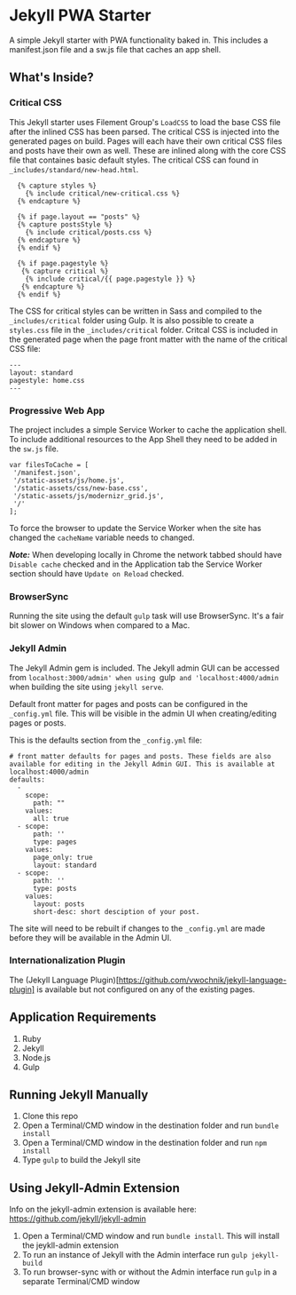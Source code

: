 # Jekyll PWA Starter

A simple Jekyll starter with PWA functionality baked in. This includes a manifest.json file and a sw.js file that caches an app shell.  

## What's Inside?
### Critical CSS
This Jekyll starter uses Filement Group's `LoadCSS` to load the base CSS file after the inlined CSS has been parsed. The critical CSS is injected into the generated pages on build. Pages will each have their own critical CSS files and posts have their own as well. These are inlined along with the core CSS file that containes basic default styles. The critical CSS can found in `_includes/standard/new-head.html`.

```
  {% capture styles %}
    {% include critical/new-critical.css %}
  {% endcapture %}

  {% if page.layout == "posts" %}
  {% capture postsStyle %}
    {% include critical/posts.css %}
  {% endcapture %}
  {% endif %}

  {% if page.pagestyle %}
   {% capture critical %}
    {% include critical/{{ page.pagestyle }} %}
   {% endcapture %}
  {% endif %}
```

The CSS for critical styles can be written in Sass and compiled to the `_includes/critical` folder using Gulp. It is also possible to create a `styles.css` file in the `_includes/critical` folder. Critcal CSS is included in the generated page when the page front matter with the name of the critical CSS file:

```
---
layout: standard
pagestyle: home.css
---
```

### Progressive Web App
The project includes a simple Service Worker to cache the application shell. To include additional resources to the App Shell they need to be added in the `sw.js` file.

```
var filesToCache = [
 '/manifest.json',
 '/static-assets/js/home.js',
 '/static-assets/css/new-base.css',
 '/static-assets/js/modernizr_grid.js',
 '/'
];
```

To force the browser to update the Service Worker when the site has changed the `cacheName` variable needs to changed.

***Note:*** When developing locally in Chrome the network tabbed should have `Disable cache` checked and in the Application tab the Service Worker section should have `Update on Reload` checked.

### BrowserSync
Running the site using the default `gulp` task will use BrowserSync. It's a fair bit slower on Windows when compared to a Mac.

### Jekyll Admin
The Jekyll Admin gem is included. The Jekyll admin GUI can be accessed from `localhost:3000/admin' when using `gulp` and 'localhost:4000/admin` when building the site using `jekyll serve`.

Default front matter for pages and posts can be configured in the `_config.yml` file. This will be visible in the admin UI when creating/editing pages or posts.

This is the defaults section from the `_config.yml` file:

```
# front matter defaults for pages and posts. These fields are also available for editing in the Jekyll Admin GUI. This is available at localhost:4000/admin
defaults:
  -
    scope:
      path: ""
    values:
      all: true
  - scope:
      path: ''
      type: pages
    values:
      page_only: true
      layout: standard
  - scope:
      path: ''
      type: posts
    values:
      layout: posts
      short-desc: short desciption of your post.
```
The site will need to be rebuilt if changes to the `_config.yml` are made before they will be available in the Admin UI.

### Internationalization Plugin
The (Jekyll Language Plugin)[https://github.com/vwochnik/jekyll-language-plugin] is available but not configured on any of the existing pages.

## Application Requirements

1. Ruby
2. Jekyll
3. Node.js
4. Gulp

## Running Jekyll Manually

1. Clone this repo
2. Open a Terminal/CMD window in the destination folder and run `bundle install`
2. Open a Terminal/CMD window in the destination folder and run `npm install`
3. Type `gulp` to build the Jekyll site


## Using Jekyll-Admin Extension

Info on the jekyll-admin extension is available here: https://github.com/jekyll/jekyll-admin

1. Open a Terminal/CMD window and run `bundle install`. This will install the jeykll-admin extension
2. To run an instance of Jekyll with the Admin interface run `gulp jekyll-build`
3. To run browser-sync with or without the Admin interface run `gulp` in a separate Terminal/CMD window
